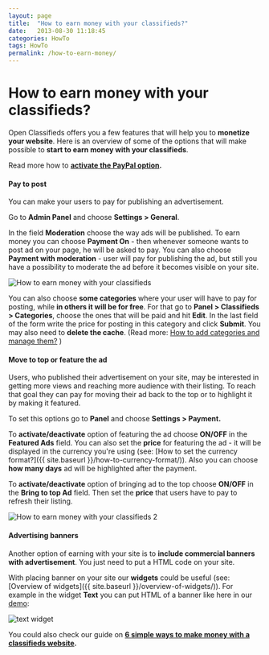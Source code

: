 ```yaml
---
layout: page
title:  "How to earn money with your classifieds?"
date:   2013-08-30 11:18:45
categories: HowTo
tags: HowTo
permalink: /how-to-earn-money/
---
```

# How to earn money with your classifieds?

Open Classifieds offers you a few features that will help you to **monetize your website**. Here is an overview of some of the options that will make possible to **start to earn money with your classifieds**.

Read more how to **[activate the PayPal option](/pay-directly-from-ad/).**

#### Pay to post

You can make your users to pay for publishing an advertisement.

Go to **Admin Panel** and choose **Settings > General**.

In the field **Moderation** choose the way ads will be published. To earn money you can choose **Payment On** \- then whenever someone wants to post ad on your page, he will be asked to pay. You can also choose **Payment with moderation** \- user will pay for publishing the ad, but still you have a possibility to moderate the ad before it becomes visible on your site.

![How to earn money with your classifieds](http://open-classifieds.com/wp-content/uploads/2013/08/How-to-earn-money-with-your-classifieds.png)


You can also choose **some categories** where your user will have to pay for posting, while **in others it will be for free**. For that go to **Panel > Classifieds > Categories**, choose the ones that will be paid and hit **Edit**. In the last field of the form write the price for posting in this category and click **Submit**. You may also need to **delete the cache**. (Read more: [How to add categories and manage them?](/how-to-add-categories/) )

#### Move to top or feature the ad

Users, who published their advertisement on your site, may be interested in getting more views and reaching more audience with their listing. To reach that goal they can pay for moving their ad back to the top or to highlight it by making it featured.

To set this options go to **Panel** and choose **Settings > Payment.**

To **activate/deactivate** option of featuring the ad choose **ON/OFF** in the **Featured Ads** field. You can also set the **price** for featuring the ad - it will be displayed in the currency you're using (see: [How to set the currency format?]({{ site.baseurl }}/how-to-currency-format/)). Also you can choose **how many days** ad will be highlighted after the payment.

To **activate/deactivate** option of bringing ad to the top choose **ON/OFF** in the **Bring to top Ad** field. Then set the **price** that users have to pay to refresh their listing.


![How to earn money with your classifieds 2](http://open-classifieds.com/wp-content/uploads/2013/08/How-to-earn-money-with-your-classifieds-2.png)

#### Advertising banners

Another option of earning with your site is to **include commercial banners with advertisement**. You just need to put a HTML code on your site.

With placing banner on your site our **widgets** could be useful (see: [Overview of widgets]({{ site.baseurl }}/overview-of-widgets/)). For example in the widget **Text** you can put HTML of a banner like here in our [demo](http://open-classifieds.com/demo/):

![text widget](http://open-classifieds.com/wp-content/uploads/2013/08/text-widget.png)

You could also check our guide on **[6 simple ways to make money with a classifieds website](http://open-classifieds.com/2014/01/09/6-simple-ways-make-money-classifieds-website/).**


<!--title: How to earn money with your classifieds?
link: http://open-classifieds.com/2013/08/30/how-to-earn-money/
author: 
description: 
post_id: 9702
created: 2013/08/30 13:18:45
created_gmt: 2013/08/30 11:18:45
comment_status: open
post_name: how-to-earn-money
status: publish
post_type: post-->